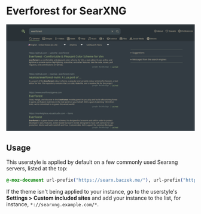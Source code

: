 # Everforest for SearXNG

<p align="center">
  <img src="assets/screenshot.png"/>
</p>

## Usage
This userstyle is applied by default on a few commonly used Searxng servers, listed at the top:
```css
@-moz-document url-prefix("https://searx.baczek.me/"), url-prefix("https://searx.be/") {
```
If the theme isn't being applied to your instance, go to the userstyle's **Settings > Custom included sites** and add your instance to the list, for instance, `*://searxng.example.com/*`.
